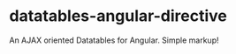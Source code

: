 datatables-angular-directive
============================

An AJAX oriented Datatables for Angular. Simple markup!
